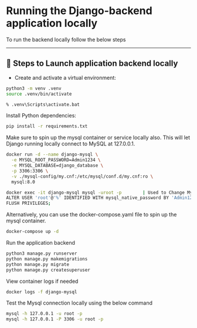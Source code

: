 # Running the Django-backend application locally

To run the backend locally follow the below steps

---

## 🚀 Steps to Launch application backend locally

- Create and activate a virtual environment:

```bash
python3 -m venv .venv
source .venv/bin/activate
```

</details>

```cmd
% .venv\Scripts\activate.bat
```

</details>

Install Python dependencies:

```bash
pip install -r requirements.txt
```

Make sure to spin up the mysql container or service locally also. This will let Django running locally connect to MySQL at 127.0.0.1.

```bash
docker run -d --name django-mysql \
  -e MYSQL_ROOT_PASSWORD=Admin1234 \
  -e MYSQL_DATABASE=django_database \
  -p 3306:3306 \
  -v ./mysql-config/my.cnf:/etc/mysql/conf.d/my.cnf:ro \
  mysql:8.0

docker exec -it django-mysql mysql -uroot -p        | Used to Change MySQL user authentication plugin to mysql_native_password
ALTER USER 'root'@'%' IDENTIFIED WITH mysql_native_password BY 'Admin1234';
FLUSH PRIVILEGES;
```

Alternatively, you can use the docker-compose.yaml file to spin up the mysql container.

```bash
docker-compose up -d
```

Run the application backend

```bash
python3 manage.py runserver
python manage.py makemigrations
python manage.py migrate
python manage.py createsuperuser
```

View container logs if needed

```bash
docker logs -f django-mysql
```

Test the Mysql connection locally using the below command

```bash
mysql -h 127.0.0.1 -u root -p
mysql -h 127.0.0.1 -P 3306 -u root -p
```

